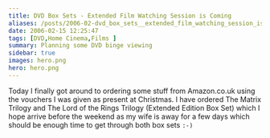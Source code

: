 ```yaml
---
title: DVD Box Sets - Extended Film Watching Session is Coming
aliases: /posts/2006-02-dvd_box_sets__extended_film_watching_session_is_coming
date: 2006-02-15 12:25:47
tags: [DVD,Home Cinema,Films ]
summary: Planning some DVD binge viewing
sidebar: true
images: hero.png
hero: hero.png
---
```


Today I finally got around to ordering some stuff from Amazon.co.uk using the
vouchers I was given as present at Christmas. I have ordered The Matrix
Trilogy and The Lord of the Rings Trilogy (Extended Edition Box Set) which I
hope arrive before the weekend as my wife is away for a few days which should be
enough time to get through both box sets `:-)`

